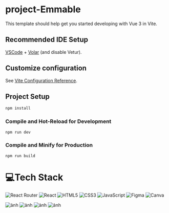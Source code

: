 # project-Emmable

This template should help get you started developing with Vue 3 in Vite.

## Recommended IDE Setup

[VSCode](https://code.visualstudio.com/) + [Volar](https://marketplace.visualstudio.com/items?itemName=Vue.volar) (and disable Vetur).

## Customize configuration

See [Vite Configuration Reference](https://vitejs.dev/config/).

## Project Setup

```sh
npm install
```

### Compile and Hot-Reload for Development

```sh
npm run dev
```

### Compile and Minify for Production

```sh
npm run build
```


# 💻Tech Stack
![React Router](https://img.shields.io/badge/React_Router-CA4245?style=for-the-badge&logo=react-router&logoColor=white) ![React](https://img.shields.io/badge/react-%2320232a.svg?style=for-the-badge&logo=react&logoColor=%2361DAFB) ![HTML5](https://img.shields.io/badge/html5-%23E34F26.svg?style=for-the-badge&logo=html5&logoColor=white) ![CSS3](https://img.shields.io/badge/css3-%231572B6.svg?style=for-the-badge&logo=css3&logoColor=white) ![JavaScript](https://img.shields.io/badge/javascript-%23323330.svg?style=for-the-badge&logo=javascript&logoColor=%23F7DF1E) 	![Figma](https://img.shields.io/badge/figma-%23F24E1E.svg?style=for-the-badge&logo=figma&logoColor=white) ![Canva](https://img.shields.io/badge/Canva-%2300C4CC.svg?style=for-the-badge&logo=Canva&logoColor=white)

![ảnh](https://github.com/user-attachments/assets/c596d5b5-f2fc-44c6-b11d-e92b0d1d8fa0)
![ảnh](https://github.com/user-attachments/assets/16342647-ac2b-4bf9-ab2a-ae7cec1b24a7)
![ảnh](https://github.com/user-attachments/assets/8424cf59-c2e5-45e8-8069-5e61c95e99f6)
![ảnh](https://github.com/user-attachments/assets/d457f5e9-325a-4a27-95e2-125e3e5a7705)








